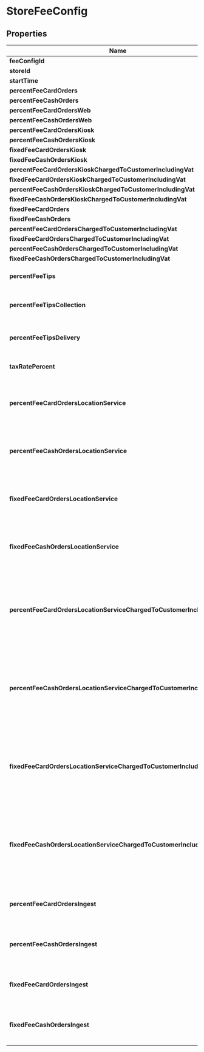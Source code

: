 
# StoreFeeConfig

## Properties
Name | Type | Description | Notes
------------ | ------------- | ------------- | -------------
**feeConfigId** | **Integer** |  |  [optional]
**storeId** | **Integer** |  |  [optional]
**startTime** | [**OffsetDateTime**](OffsetDateTime.md) |  |  [optional]
**percentFeeCardOrders** | **Double** |  |  [optional]
**percentFeeCashOrders** | **Double** |  |  [optional]
**percentFeeCardOrdersWeb** | **Double** |  |  [optional]
**percentFeeCashOrdersWeb** | **Double** |  |  [optional]
**percentFeeCardOrdersKiosk** | **Double** |  |  [optional]
**percentFeeCashOrdersKiosk** | **Double** |  |  [optional]
**fixedFeeCardOrdersKiosk** | **Double** |  |  [optional]
**fixedFeeCashOrdersKiosk** | **Double** |  |  [optional]
**percentFeeCardOrdersKioskChargedToCustomerIncludingVat** | **Double** |  |  [optional]
**fixedFeeCardOrdersKioskChargedToCustomerIncludingVat** | **Double** |  |  [optional]
**percentFeeCashOrdersKioskChargedToCustomerIncludingVat** | **Double** |  |  [optional]
**fixedFeeCashOrdersKioskChargedToCustomerIncludingVat** | **Double** |  |  [optional]
**fixedFeeCardOrders** | **Double** |  |  [optional]
**fixedFeeCashOrders** | **Double** |  |  [optional]
**percentFeeCardOrdersChargedToCustomerIncludingVat** | **Double** |  |  [optional]
**fixedFeeCardOrdersChargedToCustomerIncludingVat** | **Double** |  |  [optional]
**percentFeeCashOrdersChargedToCustomerIncludingVat** | **Double** |  |  [optional]
**fixedFeeCashOrdersChargedToCustomerIncludingVat** | **Double** |  |  [optional]
**percentFeeTips** | **Double** | Gets or sets the percent fee tips. |  [optional]
**percentFeeTipsCollection** | **Double** | Gets or sets the percent fee tips for collection. |  [optional]
**percentFeeTipsDelivery** | **Double** | Gets or sets the percent fee tips for delivery. |  [optional]
**taxRatePercent** | **Double** | Gets or sets the tax rate percent. |  [optional]
**percentFeeCardOrdersLocationService** | **Double** | Gets or sets the percent fee card orders location service. |  [optional]
**percentFeeCashOrdersLocationService** | **Double** | Gets or sets the percent fee cash orders location service. |  [optional]
**fixedFeeCardOrdersLocationService** | **Double** | Gets or sets the fixed fee card orders location service. |  [optional]
**fixedFeeCashOrdersLocationService** | **Double** | Gets or sets the fixed fee cash orders location service. |  [optional]
**percentFeeCardOrdersLocationServiceChargedToCustomerIncludingVat** | **Double** | Gets or sets the percent fee card orders location service charged to customer including vat. |  [optional]
**percentFeeCashOrdersLocationServiceChargedToCustomerIncludingVat** | **Double** | Gets or sets the percent fee cash orders location service charged to customer including vat. |  [optional]
**fixedFeeCardOrdersLocationServiceChargedToCustomerIncludingVat** | **Double** | Gets or sets the fixed fee card orders location service charged to customer including vat. |  [optional]
**fixedFeeCashOrdersLocationServiceChargedToCustomerIncludingVat** | **Double** | Gets or sets the fixed fee cash orders location service charged to customer including vat. |  [optional]
**percentFeeCardOrdersIngest** | **Double** | Gets or sets the percent fee card orders ingest. |  [optional]
**percentFeeCashOrdersIngest** | **Double** | Gets or sets the percent fee cash orders ingest. |  [optional]
**fixedFeeCardOrdersIngest** | **Double** | Gets or sets the fixed fee card orders ingest. |  [optional]
**fixedFeeCashOrdersIngest** | **Double** | Gets or sets the fixed fee cash orders ingest. |  [optional]



